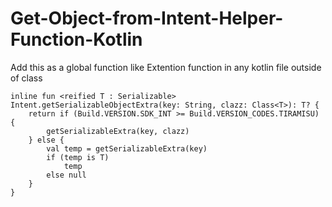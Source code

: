 # Get-Object-from-Intent-Helper-Function-Kotlin


 Add this as a global function like Extention function in any kotlin file outside of class
```
inline fun <reified T : Serializable> Intent.getSerializableObjectExtra(key: String, clazz: Class<T>): T? {
    return if (Build.VERSION.SDK_INT >= Build.VERSION_CODES.TIRAMISU) {
        getSerializableExtra(key, clazz)
    } else {
        val temp = getSerializableExtra(key)
        if (temp is T)
            temp
        else null
    }
}
```
